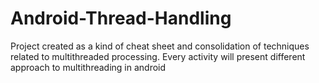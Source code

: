 # Android-Thread-Handling
Project created as a kind of cheat sheet and consolidation of techniques related to multithreaded processing. Every activity will present different approach to multithreading in android
